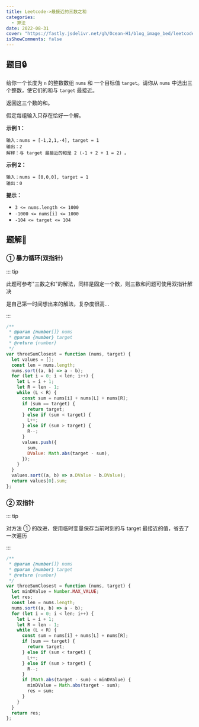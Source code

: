 ```yaml
---
title: Leetcode->最接近的三数之和
categories:
  - 算法
date: 2022-08-31
cover: "https://fastly.jsdelivr.net/gh/Ocean-H1/blog_image_bed/leetcode.png"
isShowComments: false
---
```


## 题目:lock:

给你一个长度为 `n` 的整数数组 `nums` 和 一个目标值 `target`。请你从 `nums` 中选出三个整数，使它们的和与 `target` 最接近。

返回这三个数的和。

假定每组输入只存在恰好一个解。

**示例 1：**

```
输入：nums = [-1,2,1,-4], target = 1
输出：2
解释：与 target 最接近的和是 2 (-1 + 2 + 1 = 2) 。
```

**示例 2：**

```
输入：nums = [0,0,0], target = 1
输出：0
```

**提示：**

- `3 <= nums.length <= 1000`
- `-1000 <= nums[i] <= 1000`
- `-104 <= target <= 104`

## 题解:key:

### ① 暴力循环(双指针)

::: tip

此题可参考"三数之和"的解法，同样是固定一个数，则三数和问题可使用双指针解决

是自己第一时间想出来的解法，复杂度很高...

:::

```javascript
/**
 * @param {number[]} nums
 * @param {number} target
 * @return {number}
 */
var threeSumClosest = function (nums, target) {
  let values = [];
  const len = nums.length;
  nums.sort((a, b) => a - b);
  for (let i = 0; i < len; i++) {
    let L = i + 1;
    let R = len - 1;
    while (L < R) {
      const sum = nums[i] + nums[L] + nums[R];
      if (sum == target) {
        return target;
      } else if (sum < target) {
        L++;
      } else if (sum > target) {
        R--;
      }
      values.push({
        sum,
        DValue: Math.abs(target - sum),
      });
    }
  }
  values.sort((a, b) => a.DValue - b.DValue);
  return values[0].sum;
};
```

### ② 双指针

::: tip

对方法 ① 的改进，使用临时变量保存当前时刻的与 target 最接近的值，省去了一次遍历

:::

```javascript
/**
 * @param {number[]} nums
 * @param {number} target
 * @return {number}
 */
var threeSumClosest = function (nums, target) {
  let minDValue = Number.MAX_VALUE;
  let res;
  const len = nums.length;
  nums.sort((a, b) => a - b);
  for (let i = 0; i < len; i++) {
    let L = i + 1;
    let R = len - 1;
    while (L < R) {
      const sum = nums[i] + nums[L] + nums[R];
      if (sum == target) {
        return target;
      } else if (sum < target) {
        L++;
      } else if (sum > target) {
        R--;
      }
      if (Math.abs(target - sum) < minDValue) {
        minDValue = Math.abs(target - sum);
        res = sum;
      }
    }
  }
  return res;
};
```
